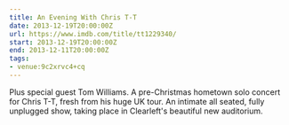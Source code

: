 ```yaml
---
title: An Evening With Chris T-T
date: 2013-12-19T20:00:00Z
url: https://www.imdb.com/title/tt1229340/
start: 2013-12-19T20:00:00Z
end: 2013-12-11T20:00:00Z
tags:
- venue:9c2xrvc4+cq
---
```

Plus special guest Tom Williams. A pre-Christmas hometown solo concert for Chris T-T, fresh from his huge UK tour. An intimate all seated, fully unplugged show, taking place in Clearleft's beautiful new auditorium.
